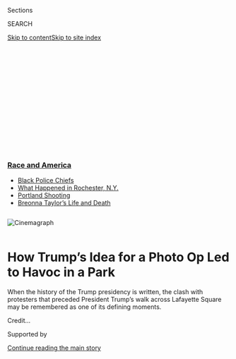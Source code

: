 <div id="app">

<div>

<div>

<div>

<div class="NYTAppHideMasthead css-ikk3s8 e1suatyy0">

<div class="section css-133zg39 e1suatyy2">

<div class="css-eph4ug er09x8g0">

<div class="css-6n7j50">

</div>

<span class="css-1dv1kvn">Sections</span>

<div class="css-10488qs">

<span class="css-1dv1kvn">SEARCH</span>

</div>

[Skip to content](#site-content)[Skip to site
index](#site-index)

</div>

<div class="css-10698na e1huz5gh0">

</div>

</div>

</div>

</div>

<div data-aria-hidden="false">

<div id="site-content" data-role="main">

<div>

<div class="css-1aor85t" style="opacity:0.000000001;z-index:-1;visibility:hidden">

<div class="css-1hqnpie">

<div class="css-epjblv">

<span class="css-17xtcya">[Politics](/section/politics)</span><span class="css-x15j1o">|</span><span class="css-fwqvlz">How
Trump’s Idea for a Photo Op Led to Havoc in a
Park</span>

</div>

<div class="css-k008qs">

<div class="css-1iwv8en">

<span class="css-18z7m18"></span>

<div>

</div>

</div>

<span class="css-1n6z4y">https://nyti.ms/2U5gcTp</span>

<div class="css-1705lsu">

<div class="css-4xjgmj">

<div class="css-4skfbu" data-role="toolbar" data-aria-label="Social Media Share buttons, Save button, and Comments Panel with current comment count" data-testid="share-tools">

  - 
  - 
  - 
  - 
    
    <div class="css-6n7j50">
    
    </div>

  - 
  - 

</div>

</div>

</div>

</div>

</div>

</div>

<div class="css-11qgg8s">

<div class="css-l9svim">

### [<span class="css-pa1jbp"><span class="css-1rxm0ex">Race and</span><span class="css-1rxm0ex"> America</span></span>](https://www.nytimes3xbfgragh.onion/news-event/george-floyd-protests-minneapolis-new-york-los-angeles?name=styln-george-floyd&region=TOP_BANNER&block=storyline_menu_recirc&action=click&pgtype=Article&impression_id=917b1a00-f4c5-11ea-90f6-17a6587a4d59&variant=undefined)

  - <span class="css-1qkutce">[Black Police
    Chiefs](https://www.nytimes3xbfgragh.onion/2020/09/11/us/black-police-chiefs-reform.html?name=styln-george-floyd&region=TOP_BANNER&block=storyline_menu_recirc&action=click&pgtype=Article&impression_id=917b1a01-f4c5-11ea-90f6-17a6587a4d59&variant=undefined)</span>
  - <span class="css-1qkutce">[What Happened in Rochester,
    N.Y.](https://www.nytimes3xbfgragh.onion/2020/09/04/nyregion/rochester-police-daniel-prude.html?name=styln-george-floyd&region=TOP_BANNER&block=storyline_menu_recirc&action=click&pgtype=Article&impression_id=917b8f30-f4c5-11ea-90f6-17a6587a4d59&variant=undefined)</span>
  - <span class="css-1qkutce">[Portland
    Shooting](https://www.nytimes3xbfgragh.onion/2020/08/30/us/portland-shooting-explained.html?name=styln-george-floyd&region=TOP_BANNER&block=storyline_menu_recirc&action=click&pgtype=Article&impression_id=917bb640-f4c5-11ea-90f6-17a6587a4d59&variant=undefined)</span>
  - <span class="css-1qkutce">[Breonna Taylor’s Life and
    Death](https://www.nytimes3xbfgragh.onion/2020/08/30/us/breonna-taylor-police-killing.html?name=styln-george-floyd&region=TOP_BANNER&block=storyline_menu_recirc&action=click&pgtype=Article&impression_id=917bb641-f4c5-11ea-90f6-17a6587a4d59&variant=undefined)</span>

</div>

</div>

<div id="fullBleedHeaderContent">

<div class="css-9fsmc8">

<div class="sizeFull css-1vxzd3j">

<div class="css-m5hpv3" style="width:100%;overflow:hidden">

<div class="css-122y91a">

![Cinemagraph](https://static01.graylady3jvrrxbe.onion/images/2020/06/02/us/politics/02dc-unrest-tictoc-1/merlin_173090628_9c9a1070-0e82-48f4-9bde-d3cdc874e370-videoSixteenByNine3000.jpg)

</div>

</div>

</div>

</div>

<div class="css-1aqq9tq">

<div class="css-1vkm6nb ehdk2mb0">

# How Trump’s Idea for a Photo Op Led to Havoc in a Park

</div>

When the history of the Trump presidency is written, the clash with
protesters that preceded President Trump’s walk across Lafayette Square
may be remembered as one of its defining
moments.

</div>

<div class="css-nwzfg5 e1gnum310">

<span class="css-1f9pvn2 politics"></span><span class="css-cnj6d5 e1z0qqy90" itemprop="copyrightHolder"><span class="css-1ly73wi e1tej78p0">Credit...</span><span><span></span></span></span>

</div>

<div id="sponsor-wrapper" class="css-1hyfx7x">

<div id="sponsor-slug" class="css-19vbshk">

Supported by

</div>

[Continue reading the main
story](#after-sponsor)

<div id="sponsor" class="ad sponsor-wrapper" style="text-align:center;height:100%;display:block">

</div>

<div id="after-sponsor">

</div>

</div>

<div class="css-1wx1auc e1gnum311">

<div class="css-18e8msd">

<div class="css-vp77d3 epjyd6m0">

<div class="css-1baulvz">

By [<span class="css-1baulvz" itemprop="name">Peter
Baker</span>](https://www.nytimes3xbfgragh.onion/by/peter-baker),
[<span class="css-1baulvz" itemprop="name">Maggie
Haberman</span>](https://www.nytimes3xbfgragh.onion/by/maggie-haberman),
[<span class="css-1baulvz" itemprop="name">Katie
Rogers</span>](https://www.nytimes3xbfgragh.onion/by/katie-rogers),
[<span class="css-1baulvz" itemprop="name">Zolan
Kanno-Youngs</span>](https://www.nytimes3xbfgragh.onion/by/zolan-kanno-youngs)
and [<span class="css-1baulvz last-byline" itemprop="name">Katie
Benner</span>](https://www.nytimes3xbfgragh.onion/by/katie-benner)

Videos by [<span class="css-1baulvz" itemprop="name">Haley
Willis</span>](https://www.nytimes3xbfgragh.onion/by/haley-willis),
[<span class="css-1baulvz" itemprop="name">Christiaan
Triebert</span>](http://nytimes3xbfgragh.onion/by/christiaan-triebert)
and <span class="css-1baulvz last-byline" itemprop="name">David
Botti</span>

</div>

</div>

  - 
    
    <div class="css-ld3wwf e16638kd2">
    
    Published June 2, 2020Updated July 28,
    2020
    
    </div>

  - 
    
    <div class="css-4xjgmj">
    
    <div class="css-pvvomx" data-role="toolbar" data-aria-label="Social Media Share buttons, Save button, and Comments Panel with current comment count" data-testid="share-tools">
    
      - 
      - 
      - 
      - 
        
        <div class="css-6n7j50">
        
        </div>
    
      - 
      - 
    
    </div>
    
    </div>

</div>

<div class="css-tk9fsr">

[阅读简体中文版](https://cn.nytimes3xbfgragh.onion/usa/20200603/trump-walk-lafayette-square/ "Read in Simplified Chinese")[閱讀繁體中文版](https://cn.nytimes3xbfgragh.onion/usa/20200603/trump-walk-lafayette-square/zh-hant/ "Read in Traditional Chinese")[Leer
en
español](https://www.nytimes3xbfgragh.onion/es/2020/06/03/espanol/mundo/trump-foto-iglesia-protestas.html "Read in Spanish")

</div>

</div>

</div>

<div class="section meteredContent css-1r7ky0e" name="articleBody" itemprop="articleBody">

<div class="css-1fanzo5 StoryBodyCompanionColumn">

<div class="css-53u6y8">

WASHINGTON — After a weekend of protests that led all the way to his own
front yard and forced him to [briefly retreat to a bunker beneath the
White
House](https://www.nytimes3xbfgragh.onion/2020/06/03/us/politics/trump-protests.html),
President Trump arrived in the Oval Office on Monday agitated over the
television images, annoyed that anyone would think he was hiding and
eager for action.

He wanted to send the military into American cities, an idea that
provoked a heated, voices-raised fight among his advisers. But by the
end of the day, urged on by his daughter Ivanka Trump, he came up with a
more personal way of demonstrating toughness — he would march across
[Lafayette
Square](https://www.nytimes3xbfgragh.onion/2020/07/28/us/politics/lafayette-square-park-police-protests.html)
to a church damaged by fire the night before.

The only problem: A plan developed earlier in the day to expand the
security perimeter around the White House had not been carried out. When
Attorney General William P. Barr strode out of the White House gates for
a personal inspection early Monday evening, he discovered that
protesters were still on the northern edge of the square. For the
president to make it to St. John’s Church, they would have to be cleared
out. Mr. Barr gave the order to disperse them.

</div>

</div>

<div class="css-1fanzo5 StoryBodyCompanionColumn">

<div class="css-53u6y8">

What ensued was a burst of violence unlike any seen in the shadow of the
White House in generations. As he prepared for his surprise march to the
church, Mr. Trump first went before cameras in the Rose Garden to
declare himself “your president of law and order” but also “an ally of
all peaceful protesters,” even as peaceful protesters just a block away
and clergy members on the church patio were routed by smoke and flash
grenades and some form of chemical spray deployed by shield-bearing riot
officers and mounted
police.

</div>

</div>

![<span class="css-cch8ym"><span class="css-1dv1kvn">Credit</span></span>](https://static01.graylady3jvrrxbe.onion/images/2020/02/06/us/02-vid-dcclip6-image/02-vid-dcclip6-image-videoSixteenByNineJumbo1600.jpg)

<div class="css-1fanzo5 StoryBodyCompanionColumn">

<div class="css-53u6y8">

After a day in which he [berated “weak”
governors](https://www.nytimes3xbfgragh.onion/2020/06/01/us/politics/trump-governors.html)
and lectured them to “dominate” the demonstrators, the president emerged
from the White House, followed by a phalanx of aides and Secret Service
agents as he made his way to the church, where he posed stern-faced,
holding up a Bible that his daughter pulled out of her $1,540 MaxMara
bag.

The resulting photographs of Mr. Trump striding purposefully across the
square satisfied his long-held desire to project strength, images that
members of his re-election campaign team quickly began recirculating and
pinning to their Twitter home pages once he was safely back in the
fortified White House.

The scene of mayhem that preceded the walk — barely 1,000 feet from the
symbol of American democracy —<span class="css-8l6xbc evw5hdy0">
</span>evoked images more commonly associated with authoritarian
countries, but that did not bother the president, who has long flirted
with overseas strongmen and has expressed envy of their ability to
dominate.

Throughout his time in office, Mr. Trump has generated concern over what
critics see as his autocratic instincts, including his claims to
untrammeled power to “do whatever I want,” his attacks on
quasi-autonomous institutions of government like the F.B.I. or
inspectors general and his efforts to discredit independent sources of
information that anger him, like the news media he denounces as the
“enemy of the people.”

</div>

</div>

<div class="css-1fanzo5 StoryBodyCompanionColumn">

<div class="css-53u6y8">

And when the history of the Trump presidency is written, the clash at
Lafayette Square may be remembered as one of its defining moments.

Mr. Trump and his inner circle considered it a triumph that would
resonate with many middle Americans turned off by scenes of urban riots
and looting that have accompanied nonviolent protests of the [police
killing of a subdued black man in
Minneapolis](https://www.nytimes3xbfgragh.onion/2020/05/31/us/george-floyd-investigation.html).

But critics, including some fellow Republicans, were aghast at the use
of force against Americans who posed no visible threat at the time, all
to facilitate what they deemed a ham-handed photo opportunity featuring
all white faces. Some Democratic senators used words like
[“fascist”](https://twitter.com/RonWyden/status/1267605801549664256)
and
[“dictator”](https://twitter.com/KamalaHarris/status/1267603100656898049)
to describe the president’s words and actions.

Bishop Mariann Edgar Budde of the Episcopal Diocese of Washington, who
was not consulted beforehand, [said she was
“outraged”](https://www.nytimes3xbfgragh.onion/2020/06/02/us/politics/trump-church.html)
over the use of one of her churches as a political backdrop to boast of
squelching protests against racism. Even some White House officials
privately expressed dismay that the president’s entourage had not
thought to include a single person of color.

Mayor Muriel E. Bowser of Washington sharply objected on Tuesday and
said the federal government had even privately broached the idea of
taking over the city’s police force, which she pledged to resist. “I
don’t think the military should be used in the streets of American
cities against Americans,” she said, “and I definitely don’t think it
should be done for a show.”

Arlington County in suburban Virginia withdrew its police from those
assembled to guard the White House and other federal sites after the
Lafayette Square clash. Even beforehand, Democratic governors in
Virginia, New York and Delaware refused to send National Guard troops
requested by the Trump
administration.

</div>

</div>

![<span class="css-cch8ym"><span class="css-1dv1kvn">Credit</span></span>](https://static01.graylady3jvrrxbe.onion/images/2020/02/06/us/02-vid-dcclip3a-image/02-vid-dcclip3a-image-videoSixteenByNineJumbo1600.jpg)

<div class="css-1fanzo5 StoryBodyCompanionColumn">

<div class="css-53u6y8">

The spectacle staged by the White House also left military leaders
struggling to explain themselves in response to criticism from retired
officers that they had allowed themselves to be used as political props.
Defense Secretary Mark T. Esper and Gen. Mark A. Milley, the chairman of
the Joint Chiefs of Staff, put out word through military officials that
they did not know in advance about the dispersal of the protesters or
about the president’s planned photo op, insisting that they thought they
were accompanying him to review the troops.

The police action cleared the way for the photo op, but it hardly
quelled the anger in the streets. By Tuesday afternoon, demonstrators
had returned to the edge of Lafayette Square — where new tall fences had
been erected overnight — and shouted their discontent at the line of
black-clad officers.

“Take off the riot gear, I don’t see no riot here,” they chanted.

Aides on Tuesday defended Mr. Trump’s walk to the church, given that a
small fire had been set in its basement during demonstrations over the
weekend. “The president very much felt when he saw those images on
Sunday night — that crossed a terrible line, that goes way beyond
peaceful protesting,” Kellyanne Conway, his counselor, told reporters.

But she distanced him from the decisions on how to disperse the crowd.
“Clearly, the president doesn’t know how law enforcement is handling
his movement,” she said.

This account of the clash is based on descriptions by reporters at the
scene, interviews with dozens of protesters, White House aides, law
enforcement officials, city leaders and others involved in the tense day
as well as an analysis of video footage from The New York Times’s visual
investigations team.

## Morning at the White House

Mr. Trump was stirred up on Monday morning as he met with national
security and law enforcement advisers to discuss what could be done
about the street unrest. The advisers told him that he could not let the
nation’s capital be overrun, that the symbolism was too important and
that he had to get it under control that night.

Among the ideas put on the table was invoking the Insurrection Act, a
two-century-old law that would enable the president to send in
active-duty military to quell disturbances over the objections of
governors. The act has long been controversial. President George Bush
invoked it in 1992 to respond to the Rodney King riots only at the
request of California. But in the civil rights era, presidents sent in
troops to enforce desegregation over the resistance of racist governors.

</div>

</div>

<div class="css-1fanzo5 StoryBodyCompanionColumn">

<div class="css-53u6y8">

Its use is so charged that President George W. Bush hesitated to invoke
it to respond to Hurricane Katrina for fear of looking like he was
overriding local and state leaders.

</div>

</div>

<div class="css-79elbk" data-testid="photoviewer-wrapper">

<div class="css-z3e15g" data-testid="photoviewer-wrapper-hidden">

</div>

<div class="css-1a48zt4 ehw59r15" data-testid="photoviewer-children">

![<span class="css-16f3y1r e13ogyst0" data-aria-hidden="true">Protesters
on Monday near the White House. The scene of mayhem that unfolded barely
1,000 feet from the symbol of American democracy evoked images more
commonly associated with authoritarian
countries.</span><span class="css-cnj6d5 e1z0qqy90" itemprop="copyrightHolder"><span class="css-1ly73wi e1tej78p0">Credit...</span><span>Erin
Schaff/The New York
Times</span></span>](https://static01.graylady3jvrrxbe.onion/images/2020/06/02/us/politics/02dc-unrest-tictoc-protest/merlin_173083536_3794a6fb-0349-48ee-91bf-bd228b847a36-articleLarge.jpg?quality=75&auto=webp&disable=upscale)

</div>

</div>

<div class="css-1fanzo5 StoryBodyCompanionColumn">

<div class="css-53u6y8">

Vice President Mike Pence favored the idea, reasoning that it would
allow quicker action than calling up National Guard units, and he was
backed by Mr. Esper. But Mr. Barr and General Milley warned against it.
The attorney general cited concerns about states’ rights, while General
Milley assured the president that he had enough force already in the
nation’s capital to secure the city and expressed worry about putting
active-duty soldiers in such a role.

Several officials came away with different impressions of where Mark
Meadows, the White House chief of staff, stood on the issue, but the
discussion grew increasingly heated as voices were raised and tensions
escalated.

Mr. Trump and Mr. Pence then conducted a conference call with the
nation’s governors in which the president berated them for being
“weak” and “fools,” advising them to “dominate” the demonstrators.
Mr. Esper talked about controlling “the battlespace.”

The president rhapsodized about the crackdown in Minneapolis once the
National Guard moved in. “It’s a beautiful thing to watch,” he said. “It
just can’t be any better. There’s no experiment needed. You don’t have
to do tests.”

## Midday Planning

In Washington, Mr. Barr was in charge of the federal response and an
alphabet soup of agencies had contributed officers, agents and troops to
defend the White House and other federal installations, including the
Secret Service, the United States Park Police, National Guard, Capitol
Police, the Bureau of Alcohol, Tobacco, Firearms and Explosives, the
Marshal’s Service, the Bureau of Prisons, Customs and Border Protection
and Immigration and Customs
Enforcement.

</div>

</div>

![<span class="css-cch8ym"><span class="css-1dv1kvn">Credit</span></span>](https://static01.graylady3jvrrxbe.onion/images/2020/02/06/us/02-vid-dcclip2-image/02-vid-dcclip2-image-videoSixteenByNineJumbo1600.jpg)

<div class="css-1fanzo5 StoryBodyCompanionColumn">

<div class="css-53u6y8">

Mr. Barr was concerned about demonstrations near the White House over
the weekend that had resulted in a small basement fire at St. John’s and
graffiti on the Treasury Department headquarters, so he resolved to push
the security perimeter farther from the mansion.

Reinforcements were summoned. Just before noon, an alert went out to
every Washington-area agent with Homeland Security Investigations, a
division of ICE, telling them to prepare to assist with any
demonstration, according to an email labeled with a “high” severity. The
F.B.I. deployed its elite hostage rescue team, highly armed and trained
agents more accustomed to arresting dangerous suspects than dealing with
riots. And ICE deployed its “special response teams” to protect agency
facilities and be on call for more.

But others were reluctant to help. Mr. Trump was so aggressive on the
call with governors that when Gov. Ralph Northam of Virginia received a
request to send up to 5,000 of his state’s National Guard troops, he
grew concerned. His staff contacted Ms. Bowser’s office and discovered
that the mayor had not even been notified of the request. At that point,
Mr. Northam turned the White House down. Similarly, Gov. Andrew Cuomo of
New York called off buses of National Guard troops that were to head to
Washington.

By midafternoon on Monday, protesters had gathered again on H Street at
the north side of Lafayette Square, this time peacefully. The Rev. Gini
Gerbasi, the rector of St. John’s Church in Georgetown and a former
assistant rector at St. John’s, arrived around 4 p.m. with cases of
water for the demonstrators. Joining her on the church patio were about
20 clergy members who passed out
snacks.

</div>

</div>

![<span class="css-cch8ym"><span class="css-1dv1kvn">Credit</span></span>](https://static01.graylady3jvrrxbe.onion/images/2020/02/06/us/02-vid-dcclip1-image/02-vid-dcclip1-image-videoSixteenByNineJumbo1600.jpg)

<div class="css-1fanzo5 StoryBodyCompanionColumn">

<div class="css-53u6y8">

Next to them on the patio, a group affiliated with Black Lives Matter
mixed water and soap in squeeze bottles as emergency eye wash if
protesters were tear-gassed by the police.

</div>

</div>

<div class="css-1fanzo5 StoryBodyCompanionColumn">

<div class="css-53u6y8">

While there were occasionally some aggressive encounters with the
police, Ms. Gerbasi said, it was largely calm. “There were a few tense
moments,” she said. “But it was peaceful.”

Inside the White House nearby, Mr. Trump was coming up with his plan to
walk to the church. Several administration officials said it was his own
idea; two officials said that during a senior staff meeting on Tuesday,
Mr. Meadows credited the president’s daughter. It was crafted during an
Oval Office meeting the day before that included Ms. Trump; Mr. Meadows;
Jared Kushner, the president’s son-in-law and senior adviser; and Hope
Hicks, another top adviser.

At some point, Anthony Ornato, a Secret Service veteran who serves as
deputy chief of staff for operations, was brought in to coordinate the
logistics of the visit. Ms. Hicks came up with the visuals for how it
would look. But officials privately conceded that little thought was
given to what Mr. Trump would do once he actually got to the church.
There was some discussion of going inside, but it was boarded up.

The president and his team decided he would first make a statement in
the Rose Garden in which he would express sympathy for the family of
George Floyd, the black man who died in Minneapolis when a police
officer kneeled on his neck for nearly nine minutes, but then he would
take a strong stance in favor of reclaiming the streets. He would
threaten to invoke the Insurrection Act if governors and mayors did not
do a better job of security. Reporters were told a statement would be
coming, but the march to the church was kept a secret.

Mr. Barr made a trip out of the White House and into Lafayette Square
only to find that the plan to expand the security perimeter had not been
carried out. He ordered the law enforcement officers on the ground to
complete the expansion, which would mean dispersing protesters, but
there was not enough time to do so before the president’s planned
statement.

</div>

</div>

<div class="css-79elbk" data-testid="photoviewer-wrapper">

<div class="css-z3e15g" data-testid="photoviewer-wrapper-hidden">

</div>

<div class="css-1a48zt4 ehw59r15" data-testid="photoviewer-children">

<div class="css-1xdhyk6 erfvjey0">

<span class="css-1ly73wi e1tej78p0">Image</span>

<div class="css-zjzyr8">

<div data-testid="lazyimage-container" style="height:257.77777777777777px">

</div>

</div>

</div>

<span class="css-16f3y1r e13ogyst0" data-aria-hidden="true">Attorney
General William P. Barr on Monday outside the White House. He gave the
order to disperse the
demonstrators.</span><span class="css-cnj6d5 e1z0qqy90" itemprop="copyrightHolder"><span class="css-1ly73wi e1tej78p0">Credit...</span><span>Alex
Brandon/Associated Press</span></span>

</div>

</div>

<div class="css-1fanzo5 StoryBodyCompanionColumn">

<div class="css-53u6y8">

## Before the Clash

At 5:07 p.m., National Guard trucks loaded with troops headed north on
West Executive Avenue, a lane on the White House compound between the
West Wing and the Eisenhower Executive Office Building, and drove past
the visitors’ entrance, went out the gates and turned right onto
Pennsylvania Avenue.

</div>

</div>

<div class="css-1fanzo5 StoryBodyCompanionColumn">

<div class="css-53u6y8">

Shortly after, two members of the Secret Service counterassault team
appeared on the roof of the West Wing with guns and binoculars, peering
north toward Lafayette Square. While snipers are stationed on the main
roof of the White House from time to time, they are not usually deployed
on top of the West Wing, and the sight was jarring for regulars at the
building.

The White House press corps was summoned to the Rose Garden at 6:03 p.m.
Outside the gates and across Lafayette Square, some of the officers in
riot gear kneeled down and some protesters initially thought they were
expressing solidarity as the police have done in other cities, but in
fact they were putting on their gas masks.

At 6:17 p.m., a large phalanx of officers wearing Secret Service
uniforms began advancing on protesters, climbing or jumping over
barriers at the edge of the square at H Street and Madison Place.
Officials said later that the police warned protesters to disperse three
times, but if they did, reporters on the scene as well as many
demonstrators did not hear
it.

</div>

</div>

![](https://static01.graylady3jvrrxbe.onion/images/2020/06/02/autossell/02-vid-dcclip3b-cover/02-vid-dcclip3b-cover-videoSixteenByNineJumbo1600.png)

<div class="css-1fanzo5 StoryBodyCompanionColumn">

<div class="css-53u6y8">

Some form of chemical agent was fired at protesters, flash bang grenades
went off and mounted police moved toward the crowds. “People were
dropping to the ground” at the sound of bangs and pops that sounded like
gunfire, Ms. Gerbasi said. “We started seeing and smelling tear gas, and
people were running at us.”

By 6:30 p.m., she said, “Suddenly the police were on the patio of St.
John’s Church in a line, literally pushing and shoving people off of the
patio.”

Julia Dominick, a seminarian with the Virginia Theological Seminary in
Alexandria, Va., and a former emergency room nurse, was tending to a
hurt protester when a police line advanced.

</div>

</div>

<div class="css-1fanzo5 StoryBodyCompanionColumn">

<div class="css-53u6y8">

“There was not a warning,” she said. “I’ve never been in a war. I’ve
never been shot at. I’ve never been afraid in that way. Those sounds and
the gas, it will be with me.” (No police agency acknowledged using tear
gas, but reporters and protesters on the scene said there was clearly a
chemical irritant of some kind.)

At 6:43 p.m., Mr. Trump made his statement in the Rose Garden, finishing
seven minutes later, and then headed back through the White House to
emerge on the north side and walk out the gates and into the park. Mr.
Barr, Mr. Esper, General Milley, Mr. Meadows, Ms. Trump, Mr. Kushner and
others followed him, but Mr. Pence and his staff hung back as the
building emptied and watched on television instead.

The president’s movement surprised nearly everyone, as he intended,
including law enforcement. The Washington police chief said he was
notified only moments beforehand. Park Police commanders on the scene
were as surprised as everyone else to see the president in the
park.

</div>

</div>

![<span class="css-cch8ym"><span class="css-1dv1kvn">Credit</span></span>](https://static01.graylady3jvrrxbe.onion/images/2020/06/02/video/02-vid-dcclip4-COVER/02-vid-dcclip4-COVER-videoSixteenByNineJumbo1600.png)

<div class="css-1fanzo5 StoryBodyCompanionColumn">

<div class="css-53u6y8">

When he reached St. John’s, Mr. Trump made no pretense of any intent
other than posing for photographs — he held up the Bible carried by his
daughter, then gathered a few top advisers next to him in a line. He
made no formal remarks and then, having accomplished his purpose, headed
back to the White House, passing in front of a wall with new graffiti
saying, “Fuck Trump.”

The police and other forces pursued demonstrators around the capital the
rest of the evening, with military helicopters even swooping low
overhead in what were called shows of force. Mr. Barr and General Milley
at different points roamed the
streets.

</div>

</div>

![<span class="css-cch8ym"><span class="css-1dv1kvn">Credit</span></span>](https://static01.graylady3jvrrxbe.onion/images/2020/06/02/video/02-vid-dcclip5-COVER/02-vid-dcclip5-COVER-videoSixteenByNineJumbo1600.png)

<div class="css-1fanzo5 StoryBodyCompanionColumn">

<div class="css-53u6y8">

By Tuesday morning, Mr. Trump boasted of success. “D.C. had no problems
last night,” [he wrote on
Twitter](https://twitter.com/realDonaldTrump/status/1267808120136511489).
“Many arrests. Great job done by all. Overwhelming force. Domination.
Likewise, Minneapolis was great (thank you President Trump\!).”

By Tuesday afternoon, the crowds were back and even bigger.

Peter Baker, Katie Rogers, Zolan Kanno-Youngs and Katie Benner reported
from Washington, and Maggie Haberman from New York. Reporting was
contributed by Helene Cooper, Thomas Gibbons-Neff, Annie Daniel, Annie
Karni, Jonathan Martin, Douglas Mills, Eric Schmitt, Erin Schaff and
Jennifer Steinhauer from Washington.

Video sources: Aaron Fenster, via Storyful; Ben Warren; Agencia EFE, via
Associated Press; U.S. Network Pool, via Reuters; Scott Thuman; U.S.
Pool via Reuters; Google Earth; and ADS-B Exchange.

</div>

</div>

</div>

<div>

</div>

<div>

</div>

<div>

</div>

<div>

<div id="bottom-wrapper" class="css-1ede5it">

<div id="bottom-slug" class="css-l9onyx">

Advertisement

</div>

[Continue reading the main
story](#after-bottom)

<div id="bottom" class="ad bottom-wrapper" style="text-align:center;height:100%;display:block;min-height:90px">

</div>

<div id="after-bottom">

</div>

</div>

</div>

</div>

</div>

## Site Index

<div>

</div>

## Site Information Navigation

  - [© <span>2020</span> <span>The New York Times
    Company</span>](https://help.nytimes3xbfgragh.onion/hc/en-us/articles/115014792127-Copyright-notice)

<!-- end list -->

  - [NYTCo](https://www.nytco.com/)
  - [Contact
    Us](https://help.nytimes3xbfgragh.onion/hc/en-us/articles/115015385887-Contact-Us)
  - [Work with us](https://www.nytco.com/careers/)
  - [Advertise](https://nytmediakit.com/)
  - [T Brand Studio](http://www.tbrandstudio.com/)
  - [Your Ad
    Choices](https://www.nytimes3xbfgragh.onion/privacy/cookie-policy#how-do-i-manage-trackers)
  - [Privacy](https://www.nytimes3xbfgragh.onion/privacy)
  - [Terms of
    Service](https://help.nytimes3xbfgragh.onion/hc/en-us/articles/115014893428-Terms-of-service)
  - [Terms of
    Sale](https://help.nytimes3xbfgragh.onion/hc/en-us/articles/115014893968-Terms-of-sale)
  - [Site
    Map](https://spiderbites.nytimes3xbfgragh.onion)
  - [Help](https://help.nytimes3xbfgragh.onion/hc/en-us)
  - [Subscriptions](https://www.nytimes3xbfgragh.onion/subscription?campaignId=37WXW)

</div>

</div>

</div>

</div>
